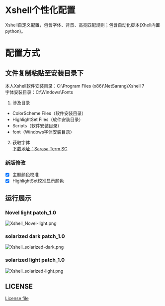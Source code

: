 # Xshell个性化配置
Xshell自定义配置，包含字体、背景、高亮匹配规则；包含自动化脚本(Xhell内置python)。  

# 配置方式
## 文件复制粘贴至安装目录下
本人Xshell软件安装目录：C:\Program Files (x86)\NetSarang\Xshell 7  
字体安装目录：C:\Windows\Fonts
1. 涉及目录
- ColorScheme Files（软件安装目录）
- HighlightSet Files（软件安装目录）
- Scripts（软件安装目录）
- font（Windows字体安装目录）

2. 获取字体  
[下载地址：Sarasa Term SC ](https://mirrors.tuna.tsinghua.edu.cn/github-release/be5invis/Sarasa-Gothic/)

### 新版修改
- [x] 主题颜色校准
- [x] HighlightSet校准显示颜色

## 运行展示
### Novel light patch_1.0
![Xshell_Novel-light.png](https://s2.loli.net/2022/03/22/gZ5oh4S8uBnJAlq.png)  
### solarized dark patch_1.0
![Xshell_solarized-dark.png](https://s2.loli.net/2022/03/22/wag4OD8G15pxENS.png)  
### solarized light patch_1.0
![Xshell_solarized-light.png](https://s2.loli.net/2022/03/22/48Fz1JmacNSktCd.png)  

## LICENSE
[License file](https://github.com/ErickQian/Xshell-Custom-Configuration/blob/master/LICENSE)